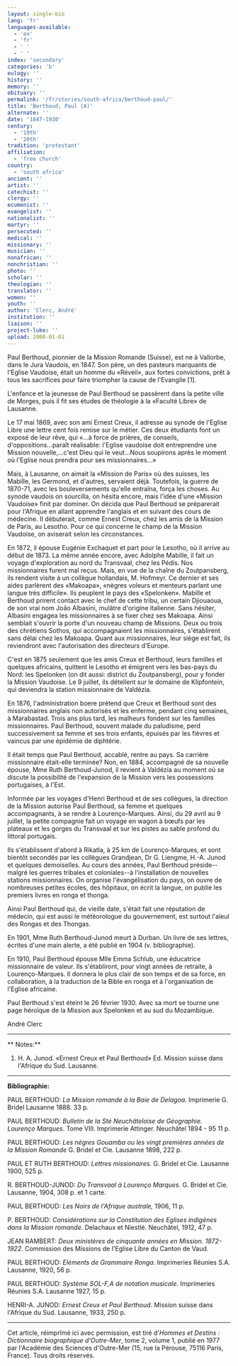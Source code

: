 ```yaml
---
layout: single-bio
lang: 'fr'
languages-available:
  - 'en'
  - 'fr'
  - ' '
  - ' '
index: 'secondary'
categories: 'b'
eulogy: ''
history: ''
memory: ''
obituary: ''
permalink: '/fr/stories/south-africa/berthoud-paul/'
title: 'Berthoud, Paul (A)'
alternate: ''
date: '1847-1930'
century:
  - '19th'
  - '20th'
tradition: 'protestant'
affiliation:
  - 'free church'
country:
  - 'south africa'
ancient: ''
artist: ''
catechist: ''
clergy: ''
ecumenist: ''
evangelist: ''
nationalist: ''
martyr: ''
persecuted: ''
medical: ''
missionary: ''
musician: ''
nonafrican: ''
nonchristian: ''
photo: ''
scholar: ''
theologian: ''
translator: ''
women: ''
youth: ''
author: 'Clerc, André'
institution: ''
liaison: ''
project-luke: ''
upload: 2000-01-01
---
```



Paul Berthoud, pionnier de la Mission Romande (Suisse), est ne à Vallorbe, dans le Jura Vaudois, en 1847. Son père, un des pasteurs marquants de l'Eglise Vaudoise, était un homme du &laquo;Réveil&raquo;, aux fortes convictions, prêt à tous les sacrifices pour faire triompher la cause de l'Evangile [1].

L'enfance et la jeunesse de Paul Berthoud se passèrent dans la petite ville de Morges, puis il fit ses études de théologie à la &laquo;Faculté Libre&raquo; de Lausanne.

Le 17 mai 1869, avec son ami Ernest Creux, il adresse au synode de l'Eglise Libre une lettre cent fois remise sur le métier. Ces deux étudiants font un exposé de leur rêve, qui &laquo;…à force de prières, de conseils, d'oppositions...paraît réalisable: l'Eglise vaudoise doit entreprendre une Mission nouvelle,...c'est Dieu qui le veut...Nous soupirons après le moment où l'Eglise nous prendra pour ses missionnaires...&raquo;

Mais, à Lausanne, on aimait la &laquo;Mission de Paris&raquo; où des suisses, les Mabille, les Germond, et d'autres, servaient déjà. Toutefois, la guerre de 1870-71, avec les bouleversements qu'elle entraîna, força les choses. Au synode vaudois on sourcilla, on hésita encore, mais l'idée d'une &laquo;Mission Vaudoise&raquo; finit par dominer. On décida que Paul Berthoud se préparerait pour l'Afrique en allant apprendre l'anglais et en suivant des cours de médecine. II débuterait, comme Ernest Creux, chez les amis de la Mission de Paris, au Lesotho. Pour ce qui concerne le champ de la Mission Vaudoise, on aviserait selon les circonstances.

En 1872, il épouse Eugénie Exchaquet et part pour le Lesotho, où il arrive au début de 1873. La même année encore, avec Adolphe Mabille, il fait un voyage d'exploration au nord du Transvaal, chez les Pédis. Nos missionnaires furent mal reçus. Mais, en vue de la chaîne du Zoutpansberg, ils rendent visite à un collègue hollandais, M. Hofmeyr. Ce dernier et ses aides parlèrent des &laquo;Makoapa&raquo;, &laquo;nègres voleurs et menteurs parlant une langue très difficile&raquo;. Ils peuplent le pays des &laquo;Spelonken&raquo;. Mabille et Berthoud prirent contact avec le chef de cette tribu, un certain Djiouaoua, de son vrai nom João Albasini, mulâtre d'origine italienne. Sans hésiter, Albasini engagea les missionnaires à se fixer chez ses Makoapa. Ainsi semblait s'ouvrir la porte d'un nouveau champ de Missions. Deux ou trois des chrétiens Sothos, qui accompagnaient les missionnaires, s'établirent sans délai chez les Makoapa. Quant aux missionnaires, leur siège est fait, ils reviendront avec l'autorisation des directeurs d'Europe.

C'est en 1875 seulement que les amis Creux et Berthoud, leurs familles et quelques africains, quittent le Lesotho et émigrent vers les bas-pays du Nord: les Spelonken (on dit aussi: district du Zoutpansberg), pour y fonder la Mission Vaudoise. Le 9 juillet, ils détellent sur le domaine de Klipfontein, qui deviendra la station missionnaire de Valdézia.

En 1876, l'administration boere prétend que Creux et Berthoud sont des missionnaires anglais non autorisés et les enferme, pendant cinq semaines, à Marabastad. Trois ans plus tard, les malheurs fondent sur les familles missionnaires. Paul Berthoud, souvent malade du paludisme, perd successivement sa femme et ses trois enfants, épuisés par les fièvres et vaincus par une épidémie de diphtérie.

Il était temps que Paul Berthoud, accablé, rentre au pays. Sa carrière missionnaire était-elle terminée? Non, en 1884, accompagné de sa nouvelle épouse, Mme Ruth Berthoud-Junod, il revient à Valdézia au moment où se discute la possibilité de l'expansion de la Mission vers les possessions portugaises, à l'Est.

Informée par les voyages d'Henri Berthoud et de ses collègues, la direction de la Mission autorise Paul Berthoud, sa femme et quelques accompagnants, à se rendre à Lourenço-Marques. Ainsi, du 29 avril au 9 juillet, la petite compagnie fait un voyage en wagon à bœufs par les plateaux et les gorges du Transvaal et sur les pistes au sable profond du littoral portugais.

Ils s'établissent d'abord à Rikatla, à 25 km de Lourenço-Marques, et sont bientôt secondés par les collègues Grandjean, Dr G. Liengme, H.-A. Junod et quelques demoiselles. Au cours des années, Paul Berthoud préside--malgré les guerres tribales et coloniales--à l'installation de nouvelles stations missionnaires. On organise l'évangélisation du pays, on ouvre de nombreuses petites écoles, des hôpitaux, on écrit la langue, on publie les premiers livres en ronga et thonga.

Ainsi Paul Berthoud qui, de vieille date, s'était fait une réputation de médecin, qui est aussi le météorologue du gouvernement, est surtout l'aïeul des Rongas et des Thongas.

En 1901, Mme Ruth Berthoud-Junod meurt à Durban. Un livre de ses lettres, écrites d'une main alerte, a été publié en 1904 (v. bibliographie).

En 1910, Paul Berthoud épouse Mlle Emma Schlub, une éducatrice missionnaire de valeur. Ils s'établiront, pour vingt années de retraite, à Lourenço-Marques. Il donnera le plus clair de son temps et de sa force, en collaboration, à la traduction de la Bible en ronga et à l'organisation de l'Eglise africaine.

Paul Berthoud s'est éteint le 26 février 1930. Avec sa mort se tourne une page héroïque de la Mission aux Spelonken et au sud du Mozambique.

André Clerc

---

**
Notes:**

1. H. A. Junod. &laquo;Ernest Creux et Paul Berthoud&raquo; Ed. Mission suisse dans l'Afrique du Sud. Lausanne.

---

**Bibliographie:**

PAUL BERTHOUD:
*La Mission romande à la Baie de Delagoa.* Imprimerie G. Bridel Lausanne 1888. 33 p.

PAUL BERTHOUD:
*Bulletin de la Sté Neuchâteloise de Géographie. Lourenço Marques*. Tome VIII. Imprimerie Attinger. Neuchâtel 1894 - 95 11 p.

PAUL BERTHOUD:
*Les nègres Gouamba ou les vingt premières années de la Mission Romande* G. Bridel et Cie. Lausanne 1898, 222 p.

PAUL ET RUTH BERTHOUD:
*Lettres missionaires.* G. Bridel et Cie. Lausanne 1900, 525 p.

R. BERTHOUD-JUNOD:
*Du Transvaal à Lourenço Marques.* G. Bridel et Cie. Lausanne, 1904, 308 p. et 1 carte.

PAUL BERTHOUD:
*Les Noirs de l'Afrique australe,* 1906, 11 p.

P. BERTHOUD:
*Considérations sur la Constitution des Eglises indigènes dans la Mission romande.* Delachaux et Niestlé. Neuchâtel, 1912, 47 p.

JEAN RAMBERT:
*Deux ministères de cinquante années en Mission. 1872-1922.* Commission des Missions de l'Eglise Libre du Canton de Vaud.

PAUL BERTHOUD:
*Eléments de Grammaire Ronga.* Imprimeries Réunies S.A. Lausanne, 1920, 56 p.

PAUL BERTHOUD:
*Système SOL-F,A de notation musicale.* Imprimeries Réunies S.A. Lausanne 1927, 15 p.

HENRI-A. JUNOD:
*Ernest Creux et Paul Berthoud*. Mission suisse dans l'Afrique du Sud. Lausanne, 1933, 250 p.

---

Cet article, r&eacute;impr&icirc;m&eacute; ici avec permission, est tir&eacute; d'*Hommes et Destins : Dictionnaire biographique d'Outre-Mer*, tome 2, volume 1, publi&eacute; en 1977 par l'Acad&eacute;mie des Sciences d'Outre-Mer (15, rue la P&eacute;rouse, 75116 Paris, France). Tous droits r&eacute;serv&eacute;s.